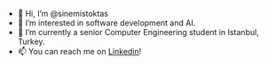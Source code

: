 - 👋 Hi, I’m @sinemistoktas
- 👀 I’m interested in software development and AI.
- 🌱 I’m currently a senior Computer Engineering student in Istanbul, Turkey.
- 📫 You can reach me on [Linkedin](https://www.linkedin.com/in/sinemistoktas/)!
